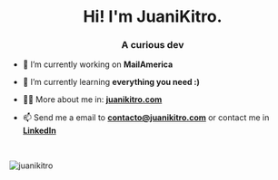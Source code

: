 <h1 align="center">Hi! I'm JuaniKitro.</h1>
<h3 align="center">A curious dev</h3>

- 🔭 I’m currently working on **MailAmerica**

- 🌱 I’m currently learning **everything you need :)**

- 👨‍💻 More about me in: **[juanikitro.com](https://juanikitro.com/)**

- 📫 Send me a email to **contacto@juanikitro.com** or contact me in **[LinkedIn](https://linkedin.com/in/juanikitro)**

<br />

<p><img align="center" src="https://github-readme-stats.vercel.app/api/top-langs?username=juanikitro&show_icons=true&locale=en&layout=compact" alt="juanikitro" /></p>
